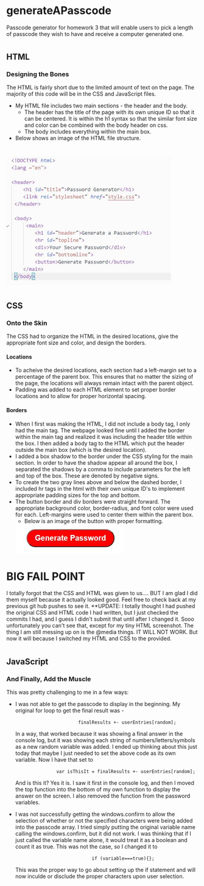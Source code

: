# generateAPasscode
Passcode generator for homework 3 that will enable users to pick a length of passcode they wish to have and receive a computer generated one.

#
## HTML
### Designing the Bones

The HTML is fairly short due to the limited amount of text on the page. The majority of this code will be in the CSS and JavaScript files. 

* My HTML file includes two main sections - the header and the body.  
    * The header has the title of the page with its own unique ID so that it can be centered.  It is within the h1 syntax so that the similar font size and color can be combined with the body header on css.
    * The body includes everything within the main box. 
* Below shows an image of the HTML file structure.
#
<img src= "Images\HTML.JPG">

#
## CSS
### Onto the Skin
The CSS had to organize the HTML in the desired locations, give the appropriate font size and color, and design the borders.
#### Locations
* To acheive the desired locations, each section had a left-margin set to a percentage of the parent box.  This ensures that no matter the sizing of the page, the locations will always remain intact with the parent object.
* Padding was added to each HTML element to set proper border locations and to allow for proper horizontal spacing.
#### Borders
* When I first was making the HTML, I did not include a body tag, I only had the main tag. The webpage looked fine until I added the border within the main tag and realized it was including the header title within the box.  I then added a body tag to the HTML which put the header outside the main box (which is the desired location).
* I added a box shadow to the border under the CSS styling for the main section.  In order to have the shadow appear all around the box, I separated the shadows by a comma to include parameters for the left and top of the box.  These are denoted by negative signs.
* To create the two gray lines above and below the dashed border, I included hr tags in the html with their own unique ID's to implement appropriate padding sizes for the top and bottom.
* The button border and div borders were straight forward.  The appropriate background color, border-radius, and font color were used for each.  Left-margins were used to center them within the parent box.
    * Below is an image of the button with proper formatting.
    <img src="Images/Button.jpg">


# BIG FAIL POINT
I totally forgot that the CSS and HTML was given to us.... BUT I am glad I did them myself because it actually looked good. Feel free to check back at my previous git hub pushes to see it. **UPDATE: I totally thought I had pushed the original CSS and HTML code I had written, but I just checked the commits I had, and I guess I didn't submit that until after I changed it.  Sooo unfortunately you can't see that, except for my tiny HTML screenshot.  The thing I am still messing up on is the @media things. IT WILL NOT WORK. But now it will because I switched my HTML and CSS to the provided.

#
## JavaScript
### And Finally, Add the Muscle
This was pretty challenging to me in a few ways:

* I was not able to get the passcode to display in the beginning.  My original for loop to get the final result was - 
                            
                             finalResults +- userEntries[random];

    In a way, that worked because it was showing a final answer in the console log, but it was showing each string of numbers/letters/symbols as a new random variable was added.  I ended up thinking about this just today that maybe I just needed to set the above code as its own variable.  Now I have that set to

                     var isThisIt = finalResults +- userEntries[random];
    And is this it? Yes it is.  I saw it first in the console log, and then I moved the top function into the bottom of my own function to display the answer on the screen.  I also removed the function from the password variables.

* I was not successfully getting the windows.confirm to allow the selection of whether or not the specified characters were being added into the passcode array.  I tried simply putting the original variable name calling the windows.confirm, but it did not work.  I was thinking that if I just called the variable name alone, it would treat it as a boolean and count it as true.  This was not the case, so I changed it to 

                                  if (variable===true){};

    This was the proper way to go about setting up the if statement and will now inculde or disclude the proper characters upon user selection.
